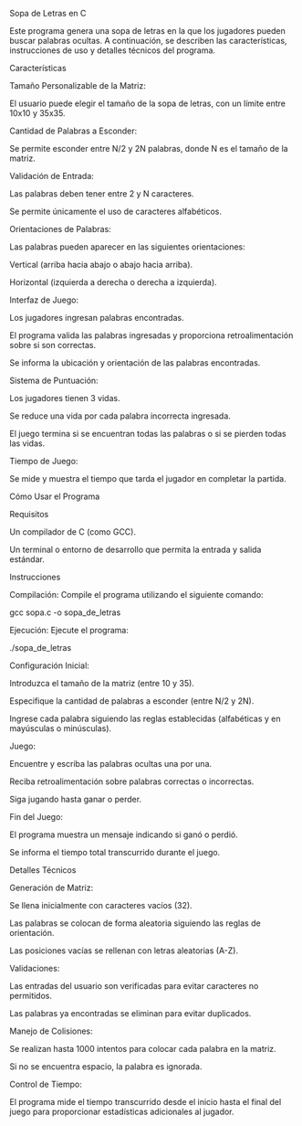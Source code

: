 Sopa de Letras en C

Este programa genera una sopa de letras en la que los jugadores pueden buscar palabras ocultas. A continuación, se describen las características, instrucciones de uso y detalles técnicos del programa.

Características

Tamaño Personalizable de la Matriz:

El usuario puede elegir el tamaño de la sopa de letras, con un límite entre 10x10 y 35x35.

Cantidad de Palabras a Esconder:

Se permite esconder entre N/2 y 2N palabras, donde N es el tamaño de la matriz.

Validación de Entrada:

Las palabras deben tener entre 2 y N caracteres.

Se permite únicamente el uso de caracteres alfabéticos.

Orientaciones de Palabras:

Las palabras pueden aparecer en las siguientes orientaciones:

Vertical (arriba hacia abajo o abajo hacia arriba).

Horizontal (izquierda a derecha o derecha a izquierda).

Interfaz de Juego:

Los jugadores ingresan palabras encontradas.

El programa valida las palabras ingresadas y proporciona retroalimentación sobre si son correctas.

Se informa la ubicación y orientación de las palabras encontradas.

Sistema de Puntuación:

Los jugadores tienen 3 vidas.

Se reduce una vida por cada palabra incorrecta ingresada.

El juego termina si se encuentran todas las palabras o si se pierden todas las vidas.

Tiempo de Juego:

Se mide y muestra el tiempo que tarda el jugador en completar la partida.

Cómo Usar el Programa

Requisitos

Un compilador de C (como GCC).

Un terminal o entorno de desarrollo que permita la entrada y salida estándar.

Instrucciones

Compilación:
Compile el programa utilizando el siguiente comando:

gcc sopa.c -o sopa_de_letras

Ejecución:
Ejecute el programa:

./sopa_de_letras

Configuración Inicial:

Introduzca el tamaño de la matriz (entre 10 y 35).

Especifique la cantidad de palabras a esconder (entre N/2 y 2N).

Ingrese cada palabra siguiendo las reglas establecidas (alfabéticas y en mayúsculas o minúsculas).

Juego:

Encuentre y escriba las palabras ocultas una por una.

Reciba retroalimentación sobre palabras correctas o incorrectas.

Siga jugando hasta ganar o perder.

Fin del Juego:

El programa muestra un mensaje indicando si ganó o perdió.

Se informa el tiempo total transcurrido durante el juego.

Detalles Técnicos

Generación de Matriz:

Se llena inicialmente con caracteres vacíos (32).

Las palabras se colocan de forma aleatoria siguiendo las reglas de orientación.

Las posiciones vacías se rellenan con letras aleatorias (A-Z).

Validaciones:

Las entradas del usuario son verificadas para evitar caracteres no permitidos.

Las palabras ya encontradas se eliminan para evitar duplicados.

Manejo de Colisiones:

Se realizan hasta 1000 intentos para colocar cada palabra en la matriz.

Si no se encuentra espacio, la palabra es ignorada.

Control de Tiempo:

El programa mide el tiempo transcurrido desde el inicio hasta el final del juego para proporcionar estadísticas adicionales al jugador.

